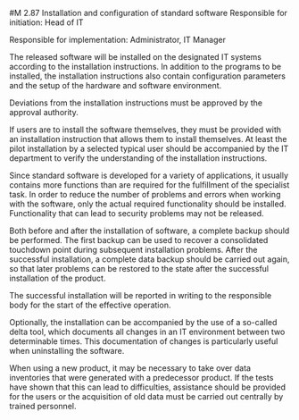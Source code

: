 #M 2.87 Installation and configuration of standard software
Responsible for initiation: Head of IT

Responsible for implementation: Administrator, IT Manager

The released software will be installed on the designated IT systems according to the installation instructions. In addition to the programs to be installed, the installation instructions also contain configuration parameters and the setup of the hardware and software environment.

Deviations from the installation instructions must be approved by the approval authority.

If users are to install the software themselves, they must be provided with an installation instruction that allows them to install themselves. At least the pilot installation by a selected typical user should be accompanied by the IT department to verify the understanding of the installation instructions.

Since standard software is developed for a variety of applications, it usually contains more functions than are required for the fulfillment of the specialist task. In order to reduce the number of problems and errors when working with the software, only the actual required functionality should be installed. Functionality that can lead to security problems may not be released.

Both before and after the installation of software, a complete backup should be performed. The first backup can be used to recover a consolidated touchdown point during subsequent installation problems. After the successful installation, a complete data backup should be carried out again, so that later problems can be restored to the state after the successful installation of the product.

The successful installation will be reported in writing to the responsible body for the start of the effective operation.

Optionally, the installation can be accompanied by the use of a so-called delta tool, which documents all changes in an IT environment between two determinable times. This documentation of changes is particularly useful when uninstalling the software.

When using a new product, it may be necessary to take over data inventories that were generated with a predecessor product. If the tests have shown that this can lead to difficulties, assistance should be provided for the users or the acquisition of old data must be carried out centrally by trained personnel.



